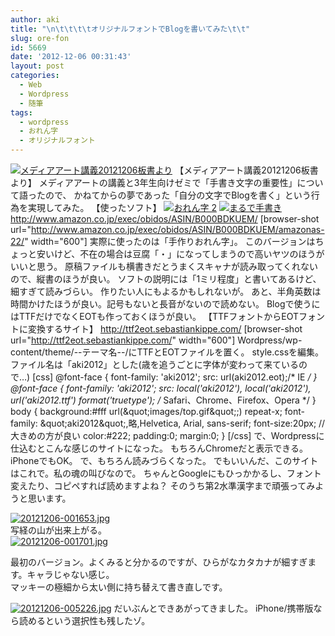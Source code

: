```yaml
---
author: aki
title: "\n\t\t\t\tオリジナルフォントでBlogを書いてみた\t\t"
slug: ore-fon
id: 5669
date: '2012-12-06 00:31:43'
layout: post
categories:
  - Web
  - Wordpress
  - 随筆
tags:
  - wordpress
  - おれん字
  - オリジナルフォント
---
```


[![メディアアート講義20121206板書より](http://aki.shirai.as/wp-content/uploads/2012/12/20121206-001709.jpg)](http://aki.shirai.as/wp-content/uploads/2012/12/20121206-001709.jpg) 【メディアアート講義20121206板書より】 メディアアートの講義と3年生向けゼミで「手書き文字の重要性」について語ったので、 かねてからの夢であった「自分の文字でBlogを書く」という行為を実現してみた。 【使ったソフト】 [![おれん字 2](http://aki.shirai.as//HLIC/32821b4bdbc2a48d6491b4d70bed7c36.jpg)](http://www.amazon.co.jp/%E3%82%A4%E3%83%BC%E3%82%B9%E3%83%88-%E3%81%8A%E3%82%8C%E3%82%93%E5%AD%97-2/dp/B000205OKE%3FSubscriptionId%3DAKIAJ56UK3AZ2R4ZXWZQ%26tag%3Damazonas-22%26linkCode%3Dxm2%26camp%3D2025%26creative%3D165953%26creativeASIN%3DB000205OKE "Amazon で商品の詳細を確認する") [![まるで手書き](http://aki.shirai.as//HLIC/8b049a838beae9bc67e5f6627504a241.jpg)](http://www.amazon.co.jp/%E3%82%BD%E3%83%BC%E3%82%B9%E3%83%8D%E3%82%AF%E3%82%B9%E3%83%88-%E3%81%BE%E3%82%8B%E3%81%A7%E6%89%8B%E6%9B%B8%E3%81%8D/dp/B000BDKUEM%3FSubscriptionId%3DAKIAJ56UK3AZ2R4ZXWZQ%26tag%3Damazonas-22%26linkCode%3Dxm2%26camp%3D2025%26creative%3D165953%26creativeASIN%3DB000BDKUEM "Amazon で商品の詳細を確認する") http://www.amazon.co.jp/exec/obidos/ASIN/B000BDKUEM/ [browser-shot url="http://www.amazon.co.jp/exec/obidos/ASIN/B000BDKUEM/amazonas-22/" width="600"] 実際に使ったのは「手作りおれん字」。 このバージョンはちょっと安いけど、不在の場合は豆腐「・」になってしまうので高いヤツのほうがいいと思う。 原稿ファイルも横書きだとうまくスキャナが読み取ってくれないので、縦書のほうが良い。 ソフトの説明には「1ミリ程度」と書いてあるけど、細すぎて読みづらい。 作りたい人にもよるかもしれないが。 あと、半角英数は時間かけたほうが良い。記号もないと長音がないので読めない。 Blogで使うにはTTFだけでなくEOTも作っておくほうが良い。 【TTFフォントからEOTフォントに変換するサイト】 http://ttf2eot.sebastiankippe.com/ [browser-shot url="http://ttf2eot.sebastiankippe.com/" width="600"] Wordpress/wp-content/theme/--テーマ名--/にTTFとEOTファイルを置く。 style.cssを編集。 ファイル名は「aki2012」とした(歳を追うごとに字体が変わって来ているので…) [css] @font-face { font-family: 'aki2012'; src: url(aki2012.eot);/* IE */ } @font-face { font-family: 'aki2012'; src: local('aki2012'), local('aki2012'), url('aki2012.ttf') format('truetype'); /* Safari、Chrome、Firefox、Opera */ } body { background:#fff url(&amp;quot;images/top.gif&amp;quot;;) repeat-x; font-family: &amp;quot;aki2012&amp;quot;,略,Helvetica, Arial, sans-serif; font-size:20px; //大きめの方が良い color:#222; padding:0; margin:0; } [/css] で、Wordpressに仕込むとこんな感じのサイトになった。 もちろんChromeだと表示できる。iPhoneでもOK。 で、もちろん読みづらくなった。 でもいいんだ、このサイトはこれで。私の魂の叫びなので。 ちゃんとGoogleにもひっかかるし、フォント変えたり、コピペすれば読めますよね？ そのうち第2水準漢字まで頑張ってみようと思います。  

[![20121206-001653.jpg](http://aki.shirai.as/wp-content/uploads/2012/12/20121206-001653.jpg)](http://aki.shirai.as/wp-content/uploads/2012/12/20121206-001653.jpg)  
写経の山が出来上がる。  
[![20121206-001701.jpg](http://aki.shirai.as/wp-content/uploads/2012/12/20121206-001701.jpg)](http://aki.shirai.as/wp-content/uploads/2012/12/20121206-001701.jpg)  

最初のバージョン。よくみると分かるのですが、ひらがなカタカナが細すぎます。キャラじゃない感じ。  
マッキーの極細から太い側に持ち替えて書き直しです。  

[![20121206-005226.jpg](http://aki.shirai.as/wp-content/uploads/2012/12/20121206-005226.jpg)](http://aki.shirai.as/wp-content/uploads/2012/12/20121206-005226.jpg) だいぶんとできあがってきました。 iPhone/携帯版なら読めるという選択性も残したゾ。